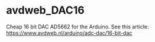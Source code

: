 # avdweb_DAC16
Cheap 16 bit DAC AD5662 for the Arduino.
See this article: https://www.avdweb.nl/arduino/adc-dac/16-bit-dac
